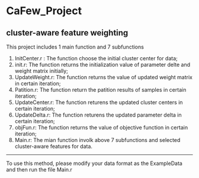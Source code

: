 # CaFew_Project
cluster-aware feature weighting
--------------------------------
This project includes 1 main function and 7 subfunctions
1. InitCenter.r : The function choose the initial cluster center for data;
2. init.r: The function returns the initialization value of parameter delte and weight matrix initially;
3. UpdateWeight.r: The function returns the value of updated weight matrix in certain iteration;
4. Patition.r: The function return the patition results of samples in certain iteration;
5. UpdateCenter.r: The function returens the updated cluster centers in certain iteration;
6. UpdateDelta.r: The function returens the updated parameter delta in certain iteration;
7. objFun.r: The function returns the value of objective function in certain iteration;
8. Main.r: The mian function involk above 7 subfunctions and selected cluster-aware features for data.
---------------------------------
To use this method, please modify your data format as the ExampleData and then run the file Main.r
